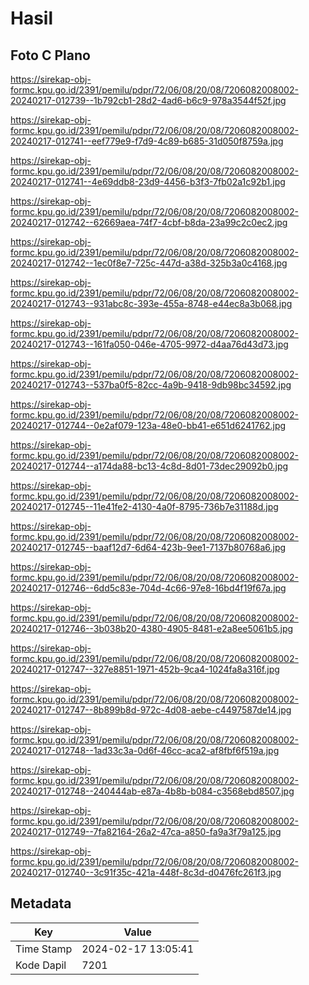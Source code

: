 # Hasil

## Foto C Plano

https://sirekap-obj-formc.kpu.go.id/2391/pemilu/pdpr/72/06/08/20/08/7206082008002-20240217-012739--1b792cb1-28d2-4ad6-b6c9-978a3544f52f.jpg

https://sirekap-obj-formc.kpu.go.id/2391/pemilu/pdpr/72/06/08/20/08/7206082008002-20240217-012741--eef779e9-f7d9-4c89-b685-31d050f8759a.jpg

https://sirekap-obj-formc.kpu.go.id/2391/pemilu/pdpr/72/06/08/20/08/7206082008002-20240217-012741--4e69ddb8-23d9-4456-b3f3-7fb02a1c92b1.jpg

https://sirekap-obj-formc.kpu.go.id/2391/pemilu/pdpr/72/06/08/20/08/7206082008002-20240217-012742--62669aea-74f7-4cbf-b8da-23a99c2c0ec2.jpg

https://sirekap-obj-formc.kpu.go.id/2391/pemilu/pdpr/72/06/08/20/08/7206082008002-20240217-012742--1ec0f8e7-725c-447d-a38d-325b3a0c4168.jpg

https://sirekap-obj-formc.kpu.go.id/2391/pemilu/pdpr/72/06/08/20/08/7206082008002-20240217-012743--931abc8c-393e-455a-8748-e44ec8a3b068.jpg

https://sirekap-obj-formc.kpu.go.id/2391/pemilu/pdpr/72/06/08/20/08/7206082008002-20240217-012743--161fa050-046e-4705-9972-d4aa76d43d73.jpg

https://sirekap-obj-formc.kpu.go.id/2391/pemilu/pdpr/72/06/08/20/08/7206082008002-20240217-012743--537ba0f5-82cc-4a9b-9418-9db98bc34592.jpg

https://sirekap-obj-formc.kpu.go.id/2391/pemilu/pdpr/72/06/08/20/08/7206082008002-20240217-012744--0e2af079-123a-48e0-bb41-e651d6241762.jpg

https://sirekap-obj-formc.kpu.go.id/2391/pemilu/pdpr/72/06/08/20/08/7206082008002-20240217-012744--a174da88-bc13-4c8d-8d01-73dec29092b0.jpg

https://sirekap-obj-formc.kpu.go.id/2391/pemilu/pdpr/72/06/08/20/08/7206082008002-20240217-012745--11e41fe2-4130-4a0f-8795-736b7e31188d.jpg

https://sirekap-obj-formc.kpu.go.id/2391/pemilu/pdpr/72/06/08/20/08/7206082008002-20240217-012745--baaf12d7-6d64-423b-9ee1-7137b80768a6.jpg

https://sirekap-obj-formc.kpu.go.id/2391/pemilu/pdpr/72/06/08/20/08/7206082008002-20240217-012746--6dd5c83e-704d-4c66-97e8-16bd4f19f67a.jpg

https://sirekap-obj-formc.kpu.go.id/2391/pemilu/pdpr/72/06/08/20/08/7206082008002-20240217-012746--3b038b20-4380-4905-8481-e2a8ee5061b5.jpg

https://sirekap-obj-formc.kpu.go.id/2391/pemilu/pdpr/72/06/08/20/08/7206082008002-20240217-012747--327e8851-1971-452b-9ca4-1024fa8a316f.jpg

https://sirekap-obj-formc.kpu.go.id/2391/pemilu/pdpr/72/06/08/20/08/7206082008002-20240217-012747--8b899b8d-972c-4d08-aebe-c4497587de14.jpg

https://sirekap-obj-formc.kpu.go.id/2391/pemilu/pdpr/72/06/08/20/08/7206082008002-20240217-012748--1ad33c3a-0d6f-46cc-aca2-af8fbf6f519a.jpg

https://sirekap-obj-formc.kpu.go.id/2391/pemilu/pdpr/72/06/08/20/08/7206082008002-20240217-012748--240444ab-e87a-4b8b-b084-c3568ebd8507.jpg

https://sirekap-obj-formc.kpu.go.id/2391/pemilu/pdpr/72/06/08/20/08/7206082008002-20240217-012749--7fa82164-26a2-47ca-a850-fa9a3f79a125.jpg

https://sirekap-obj-formc.kpu.go.id/2391/pemilu/pdpr/72/06/08/20/08/7206082008002-20240217-012740--3c91f35c-421a-448f-8c3d-d0476fc261f3.jpg


## Metadata

| Key        | Value               |
| ---------- | ------------------- |
| Time Stamp | 2024-02-17 13:05:41 |
| Kode Dapil | 7201                |




